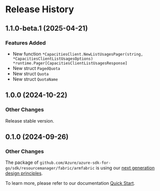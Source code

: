 # Release History

## 1.1.0-beta.1 (2025-04-21)
### Features Added

- New function `*CapacitiesClient.NewListUsagesPager(string, *CapacitiesClientListUsagesOptions) *runtime.Pager[CapacitiesClientListUsagesResponse]`
- New struct `PagedQuota`
- New struct `Quota`
- New struct `QuotaName`


## 1.0.0 (2024-10-22)
### Other Changes

Release stable version.

## 0.1.0 (2024-09-26)
### Other Changes

The package of `github.com/Azure/azure-sdk-for-go/sdk/resourcemanager/fabric/armfabric` is using our [next generation design principles](https://azure.github.io/azure-sdk/general_introduction.html).

To learn more, please refer to our documentation [Quick Start](https://aka.ms/azsdk/go/mgmt).